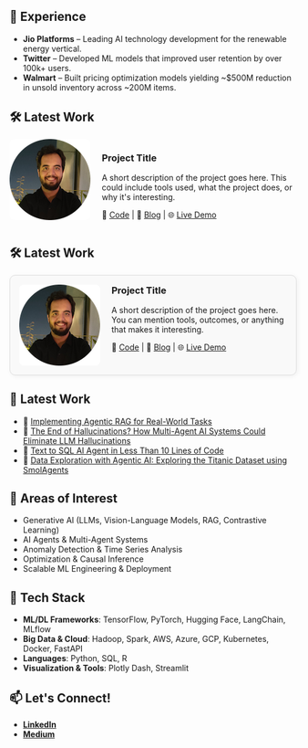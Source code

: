 ## 🏢 Experience
- **Jio Platforms** – Leading AI technology development for the renewable energy vertical.
- **Twitter** – Developed ML models that improved user retention by over 100k+ users.
- **Walmart** – Built pricing optimization models yielding ~$500M reduction in unsold inventory across ~200M items.

## 🛠️ Latest Work

<div style="display: flex; align-items: flex-start; margin-bottom: 2em;">

  <img src="/assets/img/headshot4.png" alt="Project thumbnail" style="width: 150px; height: auto; margin-right: 20px; border-radius: 8px;">

  <div>
    <h3>Project Title</h3>
    <p>
      A short description of the project goes here. This could include tools used, what the project does, or why it's interesting.
    </p>
    <p>
      🔗 <a href="https://github.com/your-repo">Code</a> |
      📄 <a href="https://your-site.com/blog-post">Blog</a> |
      🌐 <a href="https://demo-link.com">Live Demo</a>
    </p>
  </div>

</div>


## 🛠️ Latest Work

<div style="display: flex; align-items: flex-start; background: #f9f9f9; border: 1px solid #ddd; border-radius: 10px; padding: 16px; margin-bottom: 24px; box-shadow: 2px 2px 8px rgba(0,0,0,0.05);">

  <img src="/assets/img/headshot4.png" alt="Project thumbnail" style="width: 150px; height: auto; margin-right: 20px; border-radius: 8px;">

  <div>
    <h3 style="margin-top: 0;">Project Title</h3>
    <p>
      A short description of the project goes here. You can mention tools, outcomes, or anything that makes it interesting.
    </p>
    <p>
      🔗 <a href="https://github.com/your-repo">Code</a> |
      📄 <a href="https://your-site.com/blog-post">Blog</a> |
      🌐 <a href="https://demo-link.com">Live Demo</a>
    </p>
  </div>

</div>



## 📝 Latest Work
- 📄 [Implementing Agentic RAG for Real-World Tasks](https://medium.com/@anandthirwani/implementing-agentic-rag-for-real-world-tasks-f4ce2c800aa0)
- 📄 [The End of Hallucinations? How Multi-Agent AI Systems Could Eliminate LLM Hallucinations](https://medium.com/@anandthirwani/the-end-of-hallucinations-how-multi-agent-ai-systems-could-eliminate-llm-hallucinations-d41853689ec1)
- 📄 [Text to SQL AI Agent in Less Than 10 Lines of Code](https://medium.com/@anandthirwani/text-to-sql-ai-agent-in-less-than-10-lines-of-code-09b6d7e3cb41)
- 📄 [Data Exploration with Agentic AI: Exploring the Titanic Dataset using SmolAgents](https://medium.com/@anandthirwani/data-exploration-with-agentic-ai-exploring-the-titanic-dataset-using-smolagents-e743e882ec8c)

## 🧠 Areas of Interest
- Generative AI (LLMs, Vision-Language Models, RAG, Contrastive Learning)
- AI Agents & Multi-Agent Systems
- Anomaly Detection & Time Series Analysis
- Optimization & Causal Inference
- Scalable ML Engineering & Deployment

## 🔧 Tech Stack
- **ML/DL Frameworks**: TensorFlow, PyTorch, Hugging Face, LangChain, MLflow
- **Big Data & Cloud**: Hadoop, Spark, AWS, Azure, GCP, Kubernetes, Docker, FastAPI
- **Languages**: Python, SQL, R
- **Visualization & Tools**: Plotly Dash, Streamlit

## 📫 Let's Connect!
- [**LinkedIn**](www.linkedin.com/in/anandthirwani)
- [**Medium**](www.linkedin.com/in/anandthirwani)